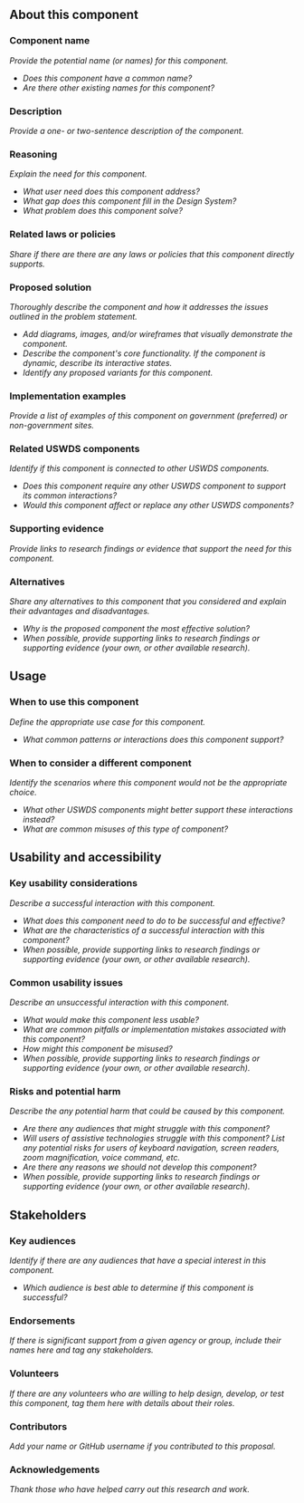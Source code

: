 <!---
Welcome! Thank you for contributing to the U.S. Web Design System.
Your contributions are vital to our success.

A few things to remember when filling out the template:
- An asterisk (*) indicates a required field.
- You must complete all required fields before your proposal can be considered for the Design System.
  However, to initially submit a proposal you must only complete [TK].
  You or someone else can finish the rest later.
- You can find full instructions for creating a proposal in the uswds-proposals repo:
  https://github.com/amyleadem/uswds-proposals/blob/add-readme-and-template/proposals/proposal-template.md

More information about contributing to USWDS can be found on the contribution page:
https://designsystem.digital.gov/about/contribute/
 -->

## About this component

### Component name

_Provide the potential name (or names) for this component._
- _Does this component have a common name?_
- _Are there other existing names for this component?_

### Description

_Provide a one- or two-sentence description of the component._

### Reasoning

_Explain the need for this component._
- _What user need does this component address?_
- _What gap does this component fill in the Design System?_
- _What problem does this component solve?_


### Related laws or policies

_Share if there are there are any laws or policies that this component directly supports._

### Proposed solution

_Thoroughly describe the component and how it addresses the issues outlined in the problem statement._
- _Add diagrams, images, and/or wireframes that visually demonstrate the component._
- _Describe the component's core functionality. If the component is dynamic, describe its interactive states._
- _Identify any proposed variants for this component._

### Implementation examples

_Provide a list of examples of this component on government (preferred) or non-government sites._

### Related USWDS components

_Identify if this component is connected to other USWDS components._
- _Does this component require any other USWDS component to support its common interactions?_
- _Would this component affect or replace any other USWDS components?_

### Supporting evidence

_Provide links to research findings or evidence that support the need for this component._

### Alternatives

_Share any alternatives to this component that you considered and explain their advantages and disadvantages._
- _Why is the proposed component the most effective solution?_
- _When possible, provide supporting links to research findings or supporting evidence (your own, or other available research)._

## Usage

### When to use this component

_Define the appropriate use case for this component._
- _What common patterns or interactions does this component support?_

### When to consider a different component

_Identify the scenarios where this component would not be the appropriate choice._
- _What other USWDS components might better support these interactions instead?_
- _What are common misuses of this type of component?_

## Usability and accessibility

### Key usability considerations
_Describe a successful interaction with this component._
- _What does this component need to do to be successful and effective?_
- _What are the characteristics of a successful interaction with this component?_
- _When possible, provide supporting links to research findings or supporting evidence (your own, or other available research)._

### Common usability issues
_Describe an unsuccessful interaction with this component._
- _What would make this component less usable?_
- _What are common pitfalls or implementation mistakes associated with this component?_
- _How might this component be misused?_
- _When possible, provide supporting links to research findings or supporting evidence (your own, or other available research)._

### Risks and potential harm
_Describe the any potential harm that could be caused by this component._
- _Are there any audiences that might struggle with this component?_
- _Will users of assistive technologies struggle with this component? List any potential risks for users of keyboard navigation, screen readers, zoom magnification, voice command, etc._
- _Are there any reasons we should not develop this component?_
- _When possible, provide supporting links to research findings or supporting evidence (your own, or other available research)._

## Stakeholders

### Key audiences

_Identify if there are any audiences that have a special interest in this component._
- _Which audience is best able to determine if this component is successful?_

### Endorsements

_If there is significant support from a given agency or group, include their names here and tag any stakeholders._

### Volunteers

_If there are any volunteers who are willing to help design, develop, or test this component, tag them here with details about their roles._

### Contributors

_Add your name or GitHub username if you contributed to this proposal._

### Acknowledgements

_Thank those who have helped carry out this research and work._
